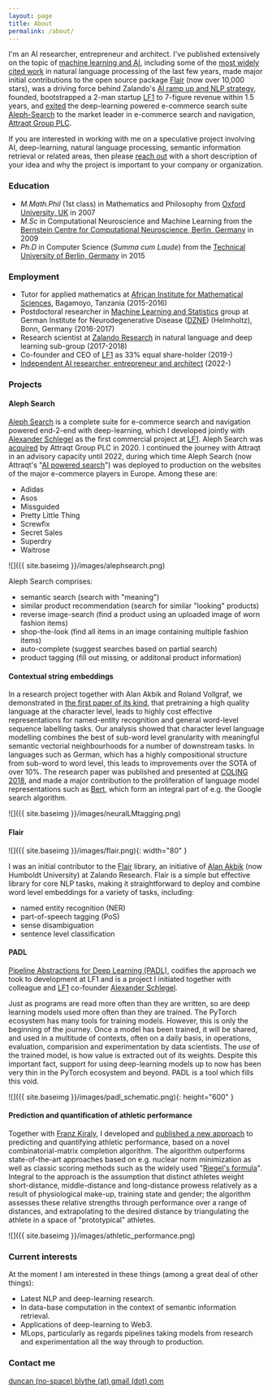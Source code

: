 ```yaml
---
layout: page
title: About
permalink: /about/
---
```


I'm an AI researcher, entrepreneur and architect. I've published extensively on the topic of [machine learning and AI](https://scholar.google.com/citations?user=-H7cJ8wAAAAJ&hl=en&oi=ao), including some of the [most widely cited work](https://scholar.google.com/citations?view_op=view_citation&hl=en&user=-H7cJ8wAAAAJ&citation_for_view=-H7cJ8wAAAAJ:WF5omc3nYNoC) in natural language processing of the last few years, made major initial contributions to the open source package [Flair](https://github.com/flairNLP/flair) (now over 10,000 stars), was a driving force behind Zalando's [AI ramp up and NLP strategy](https://corporate.zalando.com/en/company/research-zalando), founded, bootstrapped a 2-man startup [LF1](https://lf1.io/) to 7-figure revenue within 1.5 years, and [exited](https://www.attraqt.com/resources/attraqt-acquires-ai-ip-assets-from-aleph-one/#:~:text=Thursday%20October%201%2C%202020%E2%80%A6,assets%20from%20Aleph%20One%20GmbH.) the deep-learning powered e-commerce search suite [Aleph-Search](https://www.alephsearch.com/) to the market leader in e-commerce search and navigation, [Attraqt Group PLC](https://www.attraqt.com/). 

If you are interested in working with me on a speculative project involving AI, deep-learning, natural language processing, semantic information retrieval or related areas, then please [reach out](#contact-me) with a short description of your idea and why the project is important to your company or organization.

### Education

- *M.Math.Phil* (1st class) in Mathematics and Philosophy from [Oxford University, UK](https://www.ox.ac.uk/) in 2007
- *M.Sc* in Computational Neuroscience and Machine Learning from the [Bernstein Centre for Computational Neuroscience, Berlin, Germany](https://www.bccn-berlin.de/) in 2009
- *Ph.D* in Computer Science (*Summa cum Laude*) from the [Technical University of Berlin, Germany](https://www.ml.tu-berlin.de/menue/machine_learning/) in 2015

### Employment

- Tutor for applied mathematics at [African Institute for Mathematical Sciences](https://nexteinstein.org/), Bagamoyo, Tanzania (2015-2016)
- Postdoctoral researcher in [Machine Learning and Statistics](https://www.dzne.de/forschung/forschungsbereiche/populationsforschung/forschungsgruppen/mukherjee/curriculum-vitae/) group at German Institute for Neurodegenerative Disease ([DZNE](https://www.dzne.de/)) (Helmholtz), Bonn, Germany (2016-2017) 
- Research scientist at [Zalando Research](https://corporate.zalando.com/en/company/research-zalando) in natural language and deep learning sub-group (2017-2018)
- Co-founder and CEO of [LF1](https://lf1.io/) as 33% equal share-holder (2019-)
- [Independent AI researcher, entrepreneur and architect](https://blythed.github.io/) (2022-)

### Projects

#### Aleph Search

[Aleph Search](https://www.alephsearch.com/) is a complete suite for e-commerce search and navigation powered end-2-end with deep-learning, which I developed jointly with [Alexander Schlegel](https://www.linkedin.com/in/alexander-schlegel-32372aa9/?originalSubdomain=de) as the first commercial project at [LF1](https://lf1.io/). Aleph Search was [acquired](https://www.attraqt.com/resources/attraqt-acquires-ai-ip-assets-from-aleph-one/#:~:text=Thursday%20October%201%2C%202020%E2%80%A6,assets%20from%20Aleph%20One%20GmbH.) by Attraqt Group PLC in 2020. I continued the journey with Attraqt in an advisory capacity until 2022, during which time Aleph Search (now Attraqt's "[AI powered search](https://www.attraqt.com/wp-content/uploads/2022/02/ai-powered-search.pdf)") was deployed to production on the websites of the major e-commerce players in Europe. Among these are:

- Adidas
- Asos
- Missguided
- Pretty Little Thing
- Screwfix
- Secret Sales
- Superdry
- Waitrose

![]({{ site.baseimg }}/images/alephsearch.png)

Aleph Search comprises:

- semantic search (search with "meaning")
- similar product recommendation (search for similar "looking" products)
- reverse image-search (find a product using an uploaded image of worn fashion items)
- shop-the-look (find all items in an image containing multiple fashion items)
- auto-complete (suggest searches based on partial search)
- product tagging (fill out missing, or additonal product information)

#### Contextual string embeddings

In a research project together with Alan Akbik and Roland Vollgraf, we demonstrated in [the first paper of its kind](https://aclanthology.org/C18-1139/?utm_campaign=piqcy&utm_medium=email&utm_source=Revue%20newsletter), that pretraining a high quality language at the character level, leads to highly cost effective representations for named-entity recognition and general word-level sequence labelling tasks. Our analysis showed that character level language modelling combines the best of sub-word level granularity with meaningful semantic vectorial neighbourhoods for a number of downstream tasks. In languages such as German, which has a highly compositional structure from sub-word to word level, this leads to improvements over the SOTA of over 10%. The research paper was published and presented at [COLING 2018](https://coling2018.org/), and made a major contribution to the proliferation of language model representations such as [Bert](https://en.wikipedia.org/wiki/BERT_(language_model)), which form an integral part of e.g. the Google search algorithm.

![]({{ site.baseimg }}/images/neuralLMtagging.png)

#### Flair

![]({{ site.baseimg }}/images/flair.png){: width="80" }

I was an initial contributor to the [Flair](https://github.com/flairNLP/flair) library, an initiative of [Alan Akbik](https://alanakbik.github.io/) (now Humboldt University) at Zalando Research. Flair is a simple but effective library for core NLP tasks, making it straightforward to deploy and combine word level embeddings for a variety of tasks, including:

- named entity recognition (NER)
- part-of-speech tagging (PoS)
- sense disambiguation
- sentence level classification

#### PADL

[Pipeline Abstractions for Deep Learning (PADL)](https://padl.ai/), codifies the approach we took to development at LF1 and is a project I initiated together with colleague and [LF1](https://lf1.io/) co-founder [Alexander Schlegel](https://www.linkedin.com/in/alexander-schlegel-32372aa9/?originalSubdomain=de).

Just as programs are read more often than they are written, so are deep learning models used more often than they are trained. The PyTorch ecosystem has many tools for training models. However, this is only the beginning of the journey. Once a model has been trained, it will be shared, and used in a multitude of contexts, often on a daily basis, in operations, evaluation, comparision and experimentation by data scientists. The *use* of the trained model, is how value is extracted out of its weights. Despite this important fact, support for using deep-learning models up to now has been very thin in the PyTorch ecosystem and beyond. PADL is a tool which fills this void.

![]({{ site.baseimg }}/images/padl_schematic.png){: height="600" }

#### Prediction and quantification of athletic performance

Together with [Franz Kiraly](https://scholar.google.de/citations?user=VYi_04kAAAAJ&hl=de), I developed and [published a new approach](https://journals.plos.org/plosone/article?id=10.1371/journal.pone.0157257) to predicting and quantifying athletic performance, based on a novel combinatorial-matrix completion algorithm. The algorithm outperforms state-of-the-art approaches based on e.g. nuclear norm minimization as well as classic scoring methods such as the widely used "[Riegel's formula](https://www.runnersworld.com/uk/training/a761681/rws-race-time-predictor/)". Integral to the approach is the assumption that distinct athletes weight short-distance, middle-distance and long-distance prowess relatively as a result of physiological make-up, training state and gender; the algorithm assesses these relative strengths through performance over a range of distances, and extrapolating to the desired distance by triangulating the athlete in a space of "prototypical" athletes.

![]({{ site.baseimg }}/images/athletic_performance.png)

### Current interests

At the moment I am interested in these things (among a great deal of other things):

- Latest NLP and deep-learning research.
- In data-base computation in the context of semantic information retrieval.
- Applications of deep-learning to Web3.
- MLops, particularly as regards pipelines taking models from research and experimentation all the way through to production.

### Contact me

[duncan (no-space) blythe (at) gmail (dot) com]()